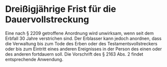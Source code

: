 # Dreißigjährige Frist für die Dauervollstreckung

Eine nach § 2209 getroffene Anordnung wird unwirksam, wenn seit dem Erbfall 30 Jahre verstrichen sind. Der Erblasser kann jedoch anordnen, dass die Verwaltung bis zum Tode des Erben oder des Testamentsvollstreckers oder bis zum Eintritt eines anderen Ereignisses in der Person des einen oder des anderen fortdauern soll. Die Vorschrift des § 2163 Abs. 2 findet entsprechende Anwendung. 

